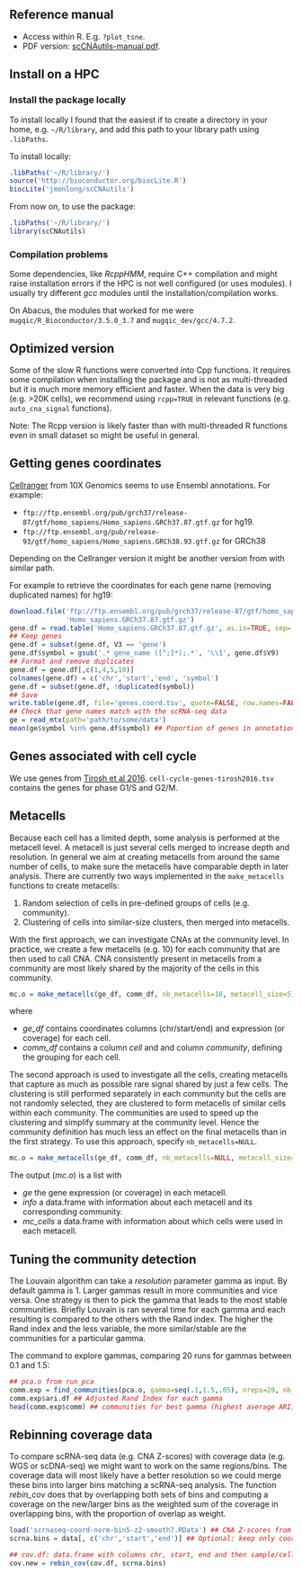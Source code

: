 ## Reference manual

- Access within R. E.g. `?plot_tsne`.
- PDF version: [scCNAutils-manual.pdf](scCNAutils-manual.pdf).

## Install on a HPC

### Install the package locally

To install locally I found that the easiest if to create a directory in your home, e.g. `~/R/library`, and add this path to your library path using `.libPaths`.

To install locally:

```r
.libPaths('~/R/library/')
source('http://bioconductor.org/biocLite.R')
biocLite('jmonlong/scCNAutils')
```

From now on, to use the package:

```r
.libPaths('~/R/library/')
library(scCNAutils)
```

### Compilation problems

Some dependencies, like *RcppHMM*,  require C++ compilation and might raise installation errors if the HPC is not well configured (or uses modules).
I usually try different *gcc* modules until the installation/compilation works.

On Abacus, the modules that worked for me were `mugqic/R_Bioconductor/3.5.0_3.7` and `mugqic_dev/gcc/4.7.2`.

## Optimized version

Some of the slow R functions were converted into Cpp functions. 
It requires some compilation when installing the package and is not as multi-threaded but it is much more memory efficient and faster.
When the data is very big (e.g. >20K cells), we recommend using `rcpp=TRUE` in relevant functions (e.g. `auto_cna_signal` functions).

Note: The Rcpp version is likely faster than with multi-threaded R functions even in small dataset so might be useful in general.

## Getting genes coordinates

[Cellranger](https://support.10xgenomics.com/single-cell-gene-expression/software/release-notes/build) from 10X Genomics seems to use Ensembl annotations. 
For example:

- `ftp://ftp.ensembl.org/pub/grch37/release-87/gtf/homo_sapiens/Homo_sapiens.GRCh37.87.gtf.gz` for hg19.
- `ftp://ftp.ensembl.org/pub/release-93/gtf/homo_sapiens/Homo_sapiens.GRCh38.93.gtf.gz` for GRCh38

Depending on the Cellranger version it might be another version from with similar path.

For example to retrieve the coordinates for each gene name (removing duplicated names) for hg19:

```r
download.file('ftp://ftp.ensembl.org/pub/grch37/release-87/gtf/homo_sapiens/Homo_sapiens.GRCh37.87.gtf.gz',
              'Homo_sapiens.GRCh37.87.gtf.gz')
gene.df = read.table('Homo_sapiens.GRCh37.87.gtf.gz', as.is=TRUE, sep='\t')
## Keep genes
gene.df = subset(gene.df, V3 == 'gene')
gene.df$symbol = gsub('.* gene_name ([^;]*);.*', '\\1', gene.df$V9)
## Format and remove duplicates
gene.df = gene.df[,c(1,4,5,10)]
colnames(gene.df) = c('chr','start','end', 'symbol')
gene.df = subset(gene.df, !duplicated(symbol))
## Save
write.table(gene.df, file='genes.coord.tsv', quote=FALSE, row.names=FALSE, sep='\t')
## Check that gene names match with the scRNA-seq data     
ge = read_mtx(path='path/to/some/data')
mean(ge$symbol %in% gene.df$symbol) ## Poportion of genes in annotation
```

## Genes associated with cell cycle

We use genes from [Tirosh et al 2016](https://www.nature.com/articles/nature20123). 
`cell-cycle-genes-tirosh2016.tsv` contains the genes for phase G1/S and G2/M.

## Metacells

Because each cell has a limited depth, some analysis is performed at the metacell level. 
A metacell is just several cells merged to increase depth and resolution. 
In general we aim at creating metacells from around the same number of cells, to make sure the metacells have comparable depth in later analysis.
There are currently two ways implemented in the `make_metacells` functions to create metacells:

1. Random selection of cells in pre-defined groups of cells (e.g. community).
1. Clustering of cells into similar-size clusters, then merged into metacells.

With the first approach, we can investigate CNAs at the community level. 
In practice, we create a few metacells (e.g. 10) for each community that are then used to call CNA.
CNA consistently present in metacells from a community are most likely shared by the majority of the cells in this community.

```r
mc.o = make_metacells(ge_df, comm_df, nb_metacells=10, metacell_size=5)
```

where 

- *ge_df* contains coordinates columns (chr/start/end) and expression (or coverage) for each cell.
- *comm_df* contains a column *cell* and and column *community*, defining the grouping for each cell.

The second approach is used to investigate all the cells, creating metacells that capture as much as possible rare signal shared by just a few cells.
The clustering is still performed separately in each community but the cells are not randomly selected, they are clustered to form metacells of similar cells within each community.
The communities are used to speed up the clustering and simplify summary at the community level.
Hence the community definition has much less an effect on the final metacells than in the first strategy.
To use this approach, specify `nb_metacells=NULL`.

```r
mc.o = make_metacells(ge_df, comm_df, nb_metacells=NULL, metacell_size=5)
```

The output (*mc.o*) is a list with 

- *ge* the gene expression (or coverage) in each metacell.
- *info* a data.frame with information about each metacell and its corresponding community.
- *mc_cells* a data.frame with information about which cells were used in each metacell.

## Tuning the community detection

The Louvain algorithm can take a *resolution* parameter gamma as input. 
By default gamma is 1.
Larger gammas result in more communities and vice versa.
One strategy is then to pick the gamma that leads to the most stable communities.
Briefly Louvain is ran several time for each gamma and each resulting is compared to the others with the Rand index. 
The higher the Rand index and the less variable, the more similar/stable are the communities for a particular gamma.

The command to explore gammas, comparing 20 runs for gammas between 0.1 and 1.5:

```r
## pca.o from run_pca
comm.exp = find_communities(pca.o, gamma=seq(.1,1.5,.05), nreps=20, nb_cores=4)
comm.exp$ari.df ## Adjusted Rand Index for each gamma
head(comm.exp$comm) ## communities for best gamma (highest average ARI).
```

## Rebinning coverage data

To compare scRNA-seq data (e.g. CNA Z-scores) with coverage data (e.g. WGS or scDNA-seq) we might want to work on the same regions/bins.
The coverage data will most likely have a better resolution so we could merge these bins into larger bins matching a scRNA-seq analysis.
The function *rebin_cov* does that by overlapping both sets of bins and computing a coverage on the new/larger bins as the weighted sum of the coverage in overlapping bins, with the proportion of overlap as weight.

```r
load('scrnaseq-coord-norm-bin5-z2-smooth7.RData') ## CNA Z-scores from a scRNA-seq analysis
scrna.bins = data[, c('chr','start','end')] ## Optional: keep only coords columns

## cov.df: data.frame with columns chr, start, end and then sample/cell names
cov.new = rebin_cov(cov.df, scrna.bins)
```
